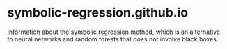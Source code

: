# symbolic-regression.github.io
Information about the symbolic regression method, which is an alternative to neural networks and random forests that does not involve black boxes.
